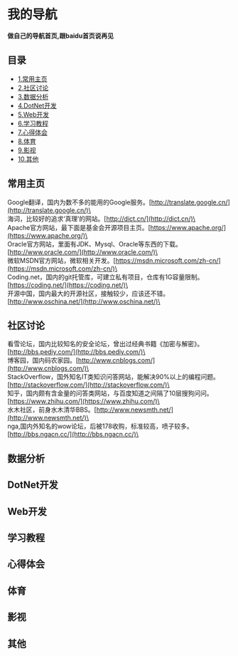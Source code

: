 # 我的导航

**做自己的导航首页,跟baidu首页说再见**

## 目录
  * [1.常用主页](#常用主页)
  * [2.社区讨论](#社区讨论)
  * [3.数据分析](#数据分析)
  * [4.DotNet开发](#dotnet开发)
  * [5.Web开发](#web开发)
  * [6.学习教程](#学习教程)
  * [7.心得体会](#心得体会)
  * [8.体育](#体育)
  * [9.影视](#影视)
  * [10.其他](#其他)

## 常用主页
  Google翻译，国内为数不多的能用的Google服务。[http://translate.google.cn/](http://translate.google.cn/)\<br>
  海词，比较好的追求‘真理’的网站。[http://dict.cn/](http://dict.cn/)\<br>
  Apache官方网站，最下面是基金会开源项目主页。[https://www.apache.org/](https://www.apache.org/)\<br>
  Oracle官方网站，里面有JDK、Mysql、Oracle等东西的下载。[http://www.oracle.com/](http://www.oracle.com/)\<br>
  微软MSDN官方网站，微软相关开发。[https://msdn.microsoft.com/zh-cn/](https://msdn.microsoft.com/zh-cn/)\<br>
  Coding.net，国内的git托管库，可建立私有项目，仓库有1G容量限制。[https://coding.net/](https://coding.net/)\<br>
  开源中国，国内最大的开源社区，接触较少，应该还不错。[http://www.oschina.net/](http://www.oschina.net/)\<br>

## 社区讨论
  看雪论坛，国内比较知名的安全论坛，曾出过经典书籍《加密与解密》。[http://bbs.pediy.com/](http://bbs.pediy.com/)\<br>
  博客园，国内码农家园。[http://www.cnblogs.com/](http://www.cnblogs.com/)\<br>
  StackOverflow，国外知名IT类知识问答网站，能解决90%以上的编程问题。[http://stackoverflow.com/](http://stackoverflow.com/)\<br>
  知乎，国内颇有含金量的问答类网站，与百度知道之间隔了10层搜狗问问。[https://www.zhihu.com/](https://www.zhihu.com/)\<br>
  水木社区，前身水木清华BBS。[http://www.newsmth.net/](http://www.newsmth.net/)\<br>
  nga,国内外知名的wow论坛，后被178收购，标准较高，喷子较多。[http://bbs.ngacn.cc/](http://bbs.ngacn.cc/)\<br>

## 数据分析


## DotNet开发


## Web开发


## 学习教程


## 心得体会


## 体育


## 影视


## 其他
